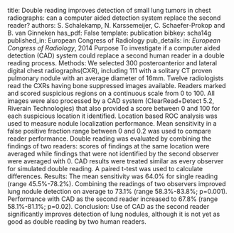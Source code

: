 title: Double reading improves detection of small lung tumors in chest radiographs: can a computer aided detection system replace the second reader?
authors: S. Schalekamp, N. Karssemeijer, C. Schaefer-Prokop and B. van Ginneken
has_pdf: False
template: publication
bibkey: scha14g
published_in: European Congress of Radiology
pub_details: in: <i>European Congress of Radiology</i>, 2014
Purpose To investigate if a computer aided detection (CAD) system could replace a second human reader in a double reading process. Methods: We selected 300 posteroanterior and lateral digital chest radiographs(CXR), including 111 with a solitary CT proven pulmonary nodule with an average diameter of 16mm. Twelve radiologists read the CXRs having bone suppressed images available. Readers marked and scored suspicious regions on a continuous scale from 0 to 100. All images were also processed by a CAD system (ClearRead+Detect 5.2, Riverain Technologies) that also provided a score between 0 and 100 for each suspicious location it identified. Location based ROC analysis was used to measure nodule localization performance. Mean sensitivity in a false positive fraction range between 0 and 0.2 was used to compare reader performance. Double reading was evaluated by combining the findings of two readers: scores of findings at the same location were averaged while findings that were not identified by the second observer were averaged with 0. CAD results were treated similar as every observer for simulated double reading. A paired t-test was used to calculate differences. Results: The mean sensitivity was 64.0% for single reading (range 45.5%-78.2%). Combining the readings of two observers improved lung nodule detection on average to 73.1% (range 58.3%-83.8%; p=0.001). Performance with CAD as the second reader increased to 67.8% (range 58.1%-81.1%; p=0.02). Conclusion: Use of CAD as the second reader significantly improves detection of lung nodules, although it is not yet as good as double reading by two human readers.

